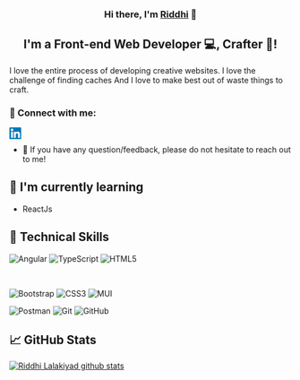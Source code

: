 <h3 align="center">
Hi there, I'm <a href="#" rel="noreferrer">Riddhi</a> 👋
</h3>

<h2 align="center">
I'm a Front-end Web Developer 💻, Crafter 🎨!
</h2>

I love the entire process of developing creative websites. I love the challenge of finding caches And I love to make best out of waste things to craft.

### 🤝 Connect with me:

<a href="https://www.linkedin.com/in/riddhi-lalakiya/"><img align="left" src="./images/linkedin.svg" alt="Riddhi Lalakiya | LinkedIn" width="21px"/></a>
<br/>
- 💬 If you have any question/feedback, please do not hesitate to reach out to me!

## 🌱 I'm currently learning

- ReactJs

## 💼 Technical Skills

![Angular](https://img.shields.io/badge/angular-%23DD0031.svg?style=for-the-badge&logo=angular&logoColor=white)
![TypeScript](https://img.shields.io/badge/typescript-%23007ACC.svg?style=for-the-badge&logo=typescript&logoColor=white)
![HTML5](https://img.shields.io/badge/html5-%23E34F26.svg?style=for-the-badge&logo=html5&logoColor=white)
<!-- ![Postgres](https://img.shields.io/badge/postgres-%23316192.svg?style=for-the-badge&logo=postgresql&logoColor=white) -->
<!-- ![JavaScript](https://img.shields.io/badge/javascript-%23323330.svg?style=for-the-badge&logo=javascript&logoColor=%23F7DF1E) -->
<!-- ![React](https://img.shields.io/badge/react-%2320232a.svg?style=for-the-badge&logo=react&logoColor=%2361DAFB) -->
</br>

![Bootstrap](https://img.shields.io/badge/bootstrap5-%23563D7C.svg?style=for-the-badge&logo=bootstrap&logoColor=white)
![CSS3](https://img.shields.io/badge/css3-%231572B6.svg?style=for-the-badge&logo=css3&logoColor=white)
![MUI](https://img.shields.io/badge/material-%230081CB.svg?style=for-the-badge&logo=angular&logoColor=white)
</br>


![Postman](https://img.shields.io/badge/Postman-FF6C37?style=for-the-badge&logo=postman&logoColor=white)
![Git](https://img.shields.io/badge/git-%23F05033.svg?style=for-the-badge&logo=git&logoColor=white)
![GitHub](https://img.shields.io/badge/github-%23121011.svg?style=for-the-badge&logo=github&logoColor=white)

## 📈 GitHub Stats 

[![Riddhi Lalakiyad github stats](https://github-readme-stats.vercel.app/api?username=riddhi-lalakiya)](https://github.com/riddhi-lalakiya)